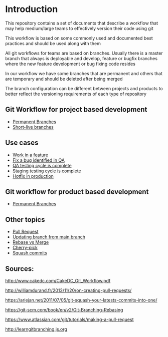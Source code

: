# Introduction

This repository contains a set of documents that describe a workflow that may help medium/large teams to effectively version their code using git

This workflow is based on some commonly used and documented best practices and should be used along with them

All git workflows for teams are based on branches. Usually there is a master branch that always is deployable and develop, feature or bugfix branches where the new feature development or bug fixing code resides

In our workflow we have some branches that are permanent and others that are temporary and should be deleted after being merged

The branch configuration can be different between projects and products to better reflect the versioning requirements of each type of repository

## Git Workflow for project based development

* [Permanent Branches](permanentBranches.md)
* [Short-live branches](shortLiveBranches.md)

## Use cases
* [Work in a feature](feature.md)
* [Fix a bug identified in QA](bug.md)
* [QA testing cycle is complete](qaTest.md)
* [Staging testing cycle is complete](stagingTest.md)
* [Hotfix in production](hotfix.md)

## Git workflow for product based development

* [Permanent Branches](productPermanentBranches.md)

## Other topics

* [Pull Request](pullRequest.md)
* [Updating branch from main branch](rebase.md)
* [Rebase vs Merge](rebaseVsMerge.md)
* [Cherry-pick](cherryPick.md)
* [Squash commits](squash.md)

## Sources:
http://www.cakedc.com/CakeDC_Git_Workflow.pdf

http://williamdurand.fr/2013/11/20/on-creating-pull-requests/

https://ariejan.net/2011/07/05/git-squash-your-latests-commits-into-one/

https://git-scm.com/book/en/v2/Git-Branching-Rebasing

https://www.atlassian.com/git/tutorials/making-a-pull-request

http://learngitbranching.js.org
